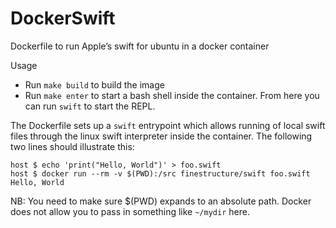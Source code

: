 # DockerSwift

Dockerfile to run Apple’s swift for ubuntu in a docker container

Usage

 - Run `make build` to build the image
 - Run `make enter` to start a bash shell inside the container. From here you can run `swift` to start the REPL.

The Dockerfile sets up a `swift` entrypoint which allows running of local swift files through the linux swift interpreter inside the container. The following two lines should illustrate this:

```
host $ echo 'print("Hello, World")' > foo.swift
host $ docker run --rm -v $(PWD):/src finestructure/swift foo.swift
Hello, World
```

NB: You need to make sure $(PWD) expands to an absolute path. Docker does not allow you to pass in something like `~/mydir` here.
